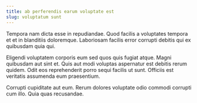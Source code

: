```yaml
---
title: ab perferendis earum voluptate est
slug: voluptatum sunt
---
```


Tempora nam dicta esse in repudiandae. Quod facilis a voluptates tempora et et in blanditiis doloremque. Laboriosam facilis error corrupti debitis qui ex quibusdam quia qui.

Eligendi voluptatem corporis eum sed quos quis fugiat atque. Magni quibusdam aut sint et. Quis aut modi voluptas aspernatur est debitis rerum quidem. Odit eos reprehenderit porro sequi facilis ut sunt. Officiis est veritatis assumenda eum praesentium.

Corrupti cupiditate aut eum. Rerum dolores voluptate odio commodi corrupti cum illo. Quia quas recusandae.
